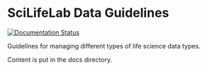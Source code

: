 # SciLifeLab Data Guidelines

[![Documentation Status](https://readthedocs.org/projects/scilifelab-data-guidelines/badge/?version=latest)](https://scilifelab-data-guidelines.readthedocs.io/en/latest/?badge=latest)

Guidelines for managing different types of life science data types.

Content is put in the docs directory.
